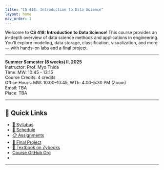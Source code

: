```yaml
---
title: "CS 418: Introduction to Data Science"
layout: home
nav_order: 1
---
```



Welcome to **CS 418: Introduction to Data Science**! This course provides an in-depth overview of data science methods and applications in engineering. You’ll explore modeling, data storage, classification, visualization, and more — with hands-on labs and a final project.

---

**Summer Semester (8 weeks) II, 2025**  
Instructor: Prof. Myo Thida  
Time: MW: 10:45 - 13:15  
Course Credits: 4 credits  
Office Hours: MW: 10:00–10:45, WTh: 4:00–5:30 PM (Zoom)  
Email: TBA  
Place: TBA  

---

## 🔗 Quick Links
- [📄 Syllabus](./syllabus.md)
- [📅 Schedule](./schedule.md)
- [📋 Assignments](./assignments.md)
- [🚀 Final Project](./final-project.md)
- [📘 Textbook on Zybooks](https://learn.zybooks.com/zybook/UICCS418ThidaSummer2025)
- [Course GitHub Org](https://github.com/UIC-CS418-Myo/UIC-CS418-2025)
- 



---

